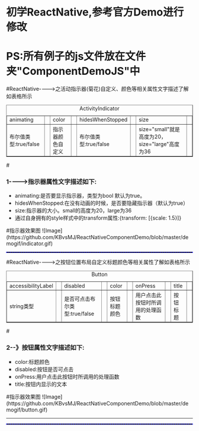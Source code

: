 # 初学ReactNative,参考官方Demo进行修改

# PS:所有例子的js文件放在文件夹"ComponentDemoJS"中

#ReactNative---->之活动指示器(菊花)自定义、颜色等相关属性文字描述了解如表格所示

<table border="1" align="center">
<caption  align="left">ActivityIndicator</caption>
<tr>
<td>animating<td>
<td>color<td>
<td>hidesWhenStopped<td>
<td>size<td>
</tr>
<tr>
<td>布尔值类型:true/false<td>
<td>指示器颜色自定义<td>
<td>布尔值类型:true/false<td>
<td>size="small"就是高度为20，size="large"高度为36<td>
</tr>
</table>

#<h3>1---->指示器属性文字描述如下:</h3>
<ul type="disc">
 <li>animating:是否要显示指示器，类型为bool 默认为true。</li>
 <li>hidesWhenStopped:在没有动画的时候，是否要隐藏指示器（默认为true） </li>
 <li>size:指示器的大小。small的高度为20，large为36</li>
 <li>通过自身拥有的style样式中的transform属性:{transform: [{scale: 1.5}]}</li>
</ul>
#指示器效果图
![Image](https://github.com/KBvsMJ/ReactNativeComponentDemo/blob/master/demogif/indicator.gif)
<hr style="border:1px dashed blue;"/>



#ReactNative---->之按钮位置布局自定义标题颜色等相关属性了解如表格所示

<table border="1" align="center">
<caption  align="left">Button</caption>
<tr>
<td>accessibilityLabel<td>
<td>disabled<td>
<td>color<td>
<td>onPress<td>
<td>title<td>
</tr>
<tr>
<td>string类型<td>
<td>是否可点击布尔类型:true/false<td>
<td>按钮标题颜色<td>
<td>用户点击此按钮时所调用的处理函数<td>
<td>按钮标题<td>
</tr>
</table>


#<h3>2--》按钮属性文字描述如下:</h3>
<ul type="square">
 <li>color:标题颜色</li>
 <li>disabled:按钮是否可点击 </li>
 <li>onPress:用户点击此按钮时所调用的处理函数</li>
 <li>title:按钮内显示的文本</li>
</ul>
#指示器效果图
![Image](https://github.com/KBvsMJ/ReactNativeComponentDemo/blob/master/demogif/button.gif)
<hr size='1'>
<hr style="border : 1px dashed blue;" />

